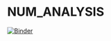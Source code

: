 # NUM_ANALYSIS
[![Binder](https://mybinder.org/badge_logo.svg)](https://mybinder.org/v2/gh/ghadaghanney/NUM_ANALYSIS/main)
